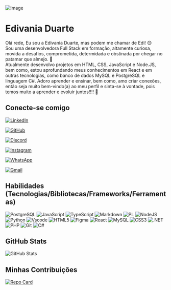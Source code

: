 

![image](https://github.com/Edivania88Duarte/Edivania88Duarte/assets/120994730/a6a71644-4f45-4d15-8b12-c62b8089fb3b)  


# Edivania Duarte
Olá rede, Eu sou a Edivania Duarte, mas podem me chamar de Edi! 😊
<br>
Sou uma desenvolvedora Full Stack em formação, altamente curiosa, movida a desafios, comprometida, determidada e obstinada por chegar no patamar que almejo. 🎯
<br>
Atualmente desenvolvo projetos em HTML, CSS, JavaScript e Node.JS, bem como, estou aprofundando meus conhecimentos em React e em outras tecnologias, como banco de dados MySQL e PostgreSQL e linguagem C#. Adoro aprender e ensinar, bem como, amo criar conexões, então seja muito bem-vindo(a) ao meu perfil e sinta-se à vontade, pois temos muito a aprender e evoluir juntos!!!! :rocket:

## Conecte-se comigo
[![LinkedIn](https://img.shields.io/badge/LinkedIn-b80671?style=for-the-badge&logo=linkedin&logoColor=white)](https://www.linkedin.com/in/edivania-duarte/)

[![GitHub](https://img.shields.io/badge/GitHub-b80671?style=for-the-badge&logo=github&logoColor=white)](https://github.com/edivania88duarte)

[![Discord](https://img.shields.io/badge/Discord-b80671?style=for-the-badge&logo=discord&logoColor=white)](https://discord.com/channels/@edivania88duarte/)

[![Instagram](https://img.shields.io/badge/-Instagram-b80671?style=for-the-badge&logo=instagram&logoColor=white)](https://www.instagram.com/edivania_duarte/)

[![WhatsApp](https://img.shields.io/badge/WhatsApp-b80671?style=for-the-badge&logo=whatsapp&logoColor=white)](https://wa.me/+5585997968284)

[![Gmail](https://img.shields.io/badge/Gmail-b80671?style=for-the-badge&logo=gmail&logoColor=fff)](mailto:edivania.duarte.dev@gmail.com)

## Habilidades (Tecnologias/Bibliotecas/Frameworks/Ferramentas)

![PostgreSQL](https://img.shields.io/badge/PostgreSQL-d08c8a?style=for-the-badge&logo=postgresql) ![JavaScript](https://img.shields.io/badge/JavaScript-d08c8a?style=for-the-badge&logo=javascript&logoColor=fff) ![TypeScript](https://img.shields.io/badge/TypeScript-d08c8a?style=for-the-badge&logo=typescript&logoColor=white) 
![Markdown](https://img.shields.io/badge/Markdown-d08c8a?style=for-the-badge&logo=markdown) ![PL](https://img.shields.io/badge/PL%2FSQL-d08c8a?style=for-the-badge&logo=oracle&logoColor=fff&labelColor=d08c8a&color=d08c8a) ![NodeJS](https://img.shields.io/badge/node.js-d08c8a?style=for-the-badge&logo=node.js&logoColor=white) 
![Python](https://img.shields.io/badge/python-d08c8a?style=for-the-badge&logo=python&logoColor=ffdd54) ![Vscode](https://img.shields.io/badge/Vscode-d08c8a?style=for-the-badge&logo=visual-studio-code&logoColor=white) ![HTML5](https://img.shields.io/badge/HTML5-d08c8a?style=for-the-badge&logo=html5&logoColor=white) ![Figma](https://img.shields.io/badge/Figma-d08c8a?style=for-the-badge&logo=figma&logoColor=figma) ![React](https://img.shields.io/badge/React-d08c8a?style=for-the-badge&logo=react&logoColor=61DAFB) ![MySQL](https://img.shields.io/badge/MySQL-d08c8a?style=for-the-badge&logo=mysql&logoColor=white) ![CSS3](https://img.shields.io/badge/CSS3-d08c8a?style=for-the-badge&logo=css3&logoColor=white) ![.NET](https://img.shields.io/badge/.NET-d08c8a?style=for-the-badge&logo=.net&logoColor=white) ![PHP](https://img.shields.io/badge/PHP-d08c8a?style=for-the-badge&logo=php&logoColor=white) ![Git](https://img.shields.io/badge/GIT-d08c8a?style=for-the-badge&logo=git&logoColor=white) ![C#](https://img.shields.io/badge/C%23-d08c8a?style=for-the-badge&logo=c-sharp&logoColor=white) 


## GitHub Stats

![GitHub Stats](https://github-readme-stats.vercel.app/api?username=Edivania88Duarte&theme=transparent&bg_color=000&border_color=b80671&show_icons=true&icon_color=b80671&title_color=b80671&text_color=FFF)


## Minhas Contribuições
[![Repo Card](https://github-readme-stats.vercel.app/api/pin/?username=Edivania88Duarte&repo=SEUREPOSITORIO&bg_color=000&border_color=b80671&show_icons=true&icon_color=b80671&title_color=b80671&text_color=FFF)](https://github.com/SEUUSERNAME/SEUREPOSITORIO)

